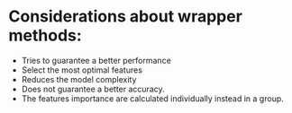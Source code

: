 # Considerations about wrapper methods:
 - Tries to guarantee a better performance
 - Select the most optimal features
 - Reduces the model complexity
 - Does not guarantee a better accuracy.
 - The features importance are calculated individually instead in a group.
